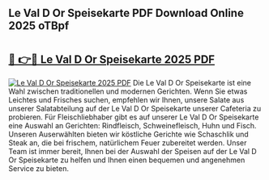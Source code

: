 ## Le Val D Or Speisekarte PDF Download Online 2025 oTBpf

# <h2><a href="http://gc6xy1.nevu.top/?p=Le+Val+D+Or+Speisekarte">🔗 👉🔴 Le Val D Or Speisekarte 2025 PDF</a></h2>

[![Le Val D Or Speisekarte 2025 PDF](https://i.imgur.com/dBaPXMq.png)](http://gc6xy1.nevu.top/?p=Le+Val+D+Or+Speisekarte)
Die Le Val D Or Speisekarte ist eine Wahl zwischen traditionellen und modernen Gerichten. Wenn Sie etwas Leichtes und Frisches suchen, empfehlen wir Ihnen, unsere Salate aus unserer Salatabteilung auf der Le Val D Or Speisekarte unserer Cafeteria zu probieren. Für Fleischliebhaber gibt es auf unserer Le Val D Or Speisekarte eine Auswahl an Gerichten: Rindfleisch, Schweinefleisch, Huhn und Fisch. Unseren Auserwählten bieten wir köstliche Gerichte wie Schaschlik und Steak an, die bei frischem, natürlichem Feuer zubereitet werden. Unser Team ist immer bereit, Ihnen bei der Auswahl der Speisen auf der Le Val D Or Speisekarte zu helfen und Ihnen einen bequemen und angenehmen Service zu bieten.
